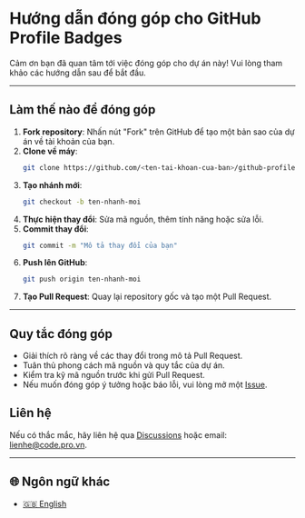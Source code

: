 # Hướng dẫn đóng góp cho GitHub Profile Badges

Cảm ơn bạn đã quan tâm tới việc đóng góp cho dự án này! Vui lòng tham khảo các hướng dẫn sau để bắt đầu.

---

## Làm thế nào để đóng góp

1. **Fork repository**: Nhấn nút "Fork" trên GitHub để tạo một bản sao của dự án về tài khoản của bạn.
2. **Clone về máy**:
    ```bash
    git clone https://github.com/<ten-tai-khoan-cua-ban>/github-profile-achievements.git
    ```
3. **Tạo nhánh mới**:
    ```bash
    git checkout -b ten-nhanh-moi
    ```
4. **Thực hiện thay đổi**: Sửa mã nguồn, thêm tính năng hoặc sửa lỗi.
5. **Commit thay đổi**:
    ```bash
    git commit -m "Mô tả thay đổi của bạn"
    ```
6. **Push lên GitHub**:
    ```bash
    git push origin ten-nhanh-moi
    ```
7. **Tạo Pull Request**: Quay lại repository gốc và tạo một Pull Request.

---

## Quy tắc đóng góp

-   Giải thích rõ ràng về các thay đổi trong mô tả Pull Request.
-   Tuân thủ phong cách mã nguồn và quy tắc của dự án.
-   Kiểm tra kỹ mã nguồn trước khi gửi Pull Request.
-   Nếu muốn đóng góp ý tưởng hoặc báo lỗi, vui lòng mở một [Issue](https://github.com/codeprovn/github-profile-achievements/issues).

## Liên hệ

Nếu có thắc mắc, hãy liên hệ qua [Discussions](https://github.com/codeprovn/github-profile-achievements/discussions) hoặc email: lienhe@code.pro.vn.

---

## 🌐 Ngôn ngữ khác

-   [🇬🇧 English](CONTRIBUTING.md)
